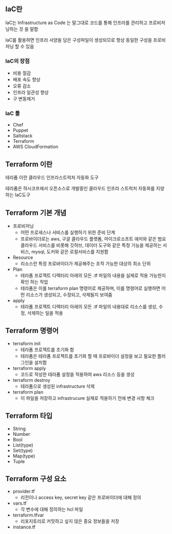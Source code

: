 ## IaC란
IaC는 Infrastructure as Code 는 말그대로 코드를 통해 인프라를 관리하고 프로비저닝하는 것 을 말함  
 
IaC를 활용하면 인프라 사양을 담은 구성파일이 생성되므로 항상 동일한 구성을 프로비저닝 할 수 있음

### IaC의 장점
* 비용 절감
* 배포 속도 향상
* 오류 감소
* 인프라 일관성 향상
* 구 변동제거

### IaC 툴
* Chef
* Puppet
* Saltstack
* Terraform
* AWS CloudFormation

## Terraform 이란
테라폼 이란 클라우드 인프라스트럭처 자동화 도구  
  
테라폼은 하시코프에서 오픈소스로 개발중인 클라우드 인프라 스트럭처 자동화를 지양하는 IaC도구  
  
## Terraform 기본 개념
* 프로비저닝
    * 어떤 프로세스나 서비스를 실행하기 위한 준비 단계
    * 프로바이더로는 aws, 구글 클라우드 플랫폼, 마이크로소프트 애저와 같은 범요 클라우드 서비스를 비롯해 깃허브, 데이터 도구와 같은 특정 기능을 제공하는 서비스, mysql, 도커와 같은 로컬서비스를 지원함
* Resource
    * 리소스란 특정 프로바이더가 제공해주는 조작 가능한 대상의 최소 단위
* Plan
    * 테라폼 프로젝트 디렉터리 아래의 모든 .tf 파일의 내용을 실제로 적용 가능한지 확인 하는 작업
    * 테라폼은 이를 terraform plan 명령어로 제공하며, 이를 명령어로 실행하면 어떤 리소스가 생성되고, 수정되고, 삭제될지 보여줌
* apply
    * 테라폼 프로젝트 디렉터리 아래의 모든 .tf 파일의 내용대로 리소스를 생성, 수정, 삭제하는 일을 적용

## Terraform 명령어
* terraform init
    * 테라폼 프로젝트를 초기화 함
    * 테라폼은 테라폼 프로젝트를 초기화 할 때 프로바이더 설정을 보고 필요한 플러그인을 설치함
* terraform apply
    * 코드로 작성한 테라폼 설정을 적용하여 aws 리소스 등을 생성
* terraform destroy
    * 테라폼으로 생성된 infrastructure 삭제
* terraform plan
    * 이 파일을 저장하고 infrastrucure 실제로 적용하기 전에 변경 사항 체크

## Terraform 타입
* String
* Number
* Bool
* List(type)
* Set(type)
* Map(type)
* Tuple

## Terraform 구성 요소
* provider.tf
    * 리전이나 access key, secret key 같은 프로바이더에 대해 정의
* vars.tf
    * 각 변수에 대해 정의하는 hcl 파일
* terraform.tfvar
    * 리포지토리로 커밋하고 싶지 않은 중요 정보들을 저장
* instance.tf